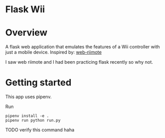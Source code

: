 Flask Wii
===================

# Overview

A flask web application that emulates the features of a Wii controller with just a mobile device. Inspired by: [web-riimote](https://github.com/konaraddio/web-riimote)

I saw web riimote and I had been practicing flask recently so why not.

# Getting started

This app uses pipenv.

Run 

```
pipenv install -e .
pipenv run python run.py
```


TODO verify this command haha

